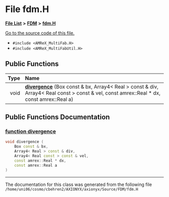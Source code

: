 
# File fdm.H


[**File List**](files.md) **>** [**FDM**](dir_43b815edcf2a06ee60d8a45cc6c77fb8.md) **>** [**fdm.H**](fdm_8H.md)

[Go to the source code of this file.](fdm_8H_source.md)



* `#include <AMReX_MultiFab.H>`
* `#include <AMReX_MultiFabUtil.H>`















## Public Functions

| Type | Name |
| ---: | :--- |
|  void | [**divergence**](fdm_8H.md#function-divergence) (Box const & bx, Array4&lt; Real &gt; const & div, Array4&lt; Real const &gt; const & vel, const amrex::Real \* dx, const amrex::Real a) <br> |








## Public Functions Documentation


### <a href="#function-divergence" id="function-divergence">function divergence </a>


```cpp
void divergence (
    Box const & bx,
    Array4< Real > const & div,
    Array4< Real const > const & vel,
    const amrex::Real * dx,
    const amrex::Real a
) 
```



------------------------------
The documentation for this class was generated from the following file `/home/uni06/cosmo/cbehren2/AXIONYX/axionyx/Source/FDM/fdm.H`